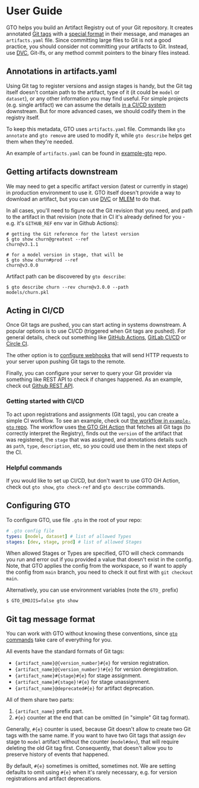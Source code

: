 # User Guide

GTO helps you build an Artifact Registry out of your Git repository. It creates
annotated [Git tags](https://git-scm.com/book/en/v2/Git-Basics-Tagging) with a
[special format](#git-tag-message-format) in their message, and manages an
`artifacts.yaml` file. Since committing large files to Git is not a good
practice, you should consider not committing your artifacts to Git. Instead, use
[DVC](/doc/user-guide/dvc), Git-lfs, or any method commit pointers to the binary
files instead.

## Annotations in artifacts.yaml

Using Git tag to register versions and assign stages is handy, but the Git tag
itself doesn't contain path to the artifact, type of it (it could be `model` or
`dataset`), or any other information you may find useful. For simple projects
(e.g. single artifact) we can assume the details
[in a CI/CD system](#acting-in-ci-cd) downstream. But for more advanced cases,
we should codify them in the registry itself.

To keep this metadata, GTO uses `artifacts.yaml` file. Commands like
`gto annotate` and `gto remove` are used to modify it, while `gto describe`
helps get them when they're needed.

<admon type="tip">

An example of `artifacts.yaml` can be found in
[example-gto](https://github.com/iterative/example-gto/blob/main/artifacts.yaml)
repo.

</admon>

## Getting artifacts downstream

We may need to get a specific artifact version (latest or currently in stage) in
production environment to use it. GTO itself doesn't provide a way to download
an artifact, but you can use [DVC](/doc/user-guide/dvc) or
[MLEM](/doc/user-guide/mlem) to do that.

In all cases, you'll need to figure out the Git revision that you need, and path
to the artifact in that revision (note that in CI it's already defined for you -
e.g. it's `GITHUB_REF` env var in Github Actions):

```cli
# getting the Git reference for the latest version
$ gto show churn@greatest --ref
churn@v3.1.1

# for a model version in stage, that will be
$ gto show churn#prod --ref
churn@v3.0.0
```

Artifact path can be discovered by `gto describe`:

```cli
$ gto describe churn --rev churn@v3.0.0 --path
models/churn.pkl
```

## Acting in CI/CD

Once Git tags are pushed, you can start acting in systems downstream. A popular
options is to use CI/CD (triggered when Git tags are pushed). For general
details, check out something like
[GitHub Actions](https://github.com/features/actions),
[GitLab CI/CD](https://docs.gitlab.com/ee/ci/) or
[Circle CI](https://circleci.com).

The other option is to
[configure webhooks](https://docs.github.com/en/rest/webhooks) that will send
HTTP requests to your server upon pushing Git tags to the remote.

Finally, you can configure your server to query your Git provider via something
like REST API to check if changes happened. As an example, check out
[Github REST API](https://docs.github.com/en/rest).

### Getting started with CI/CD

To act upon registrations and assignments (Git tags), you can create a simple CI
workflow. To see an example, check out
[the workflow in `example-gto` repo](https://github.com/iterative/example-gto/blob/main/.github/workflows/gto-act-on-tags.yml).
The workflow uses [the GTO GH Action](https://github.com/iterative/gto-action)
that fetches all Git tags (to correctly interpret the Registry), finds out the
`version` of the artifact that was registered, the `stage` that was assigned,
and annotations details such as `path`, `type`, `description`, etc, so you could
use them in the next steps of the CI.

### Helpful commands

If you would like to set up CI/CD, but don't want to use GTO GH Action, check
out `gto show`, `gto check-ref` and `gto describe` commands.

## Configuring GTO

To configure GTO, use file `.gto` in the root of your repo:

```yaml
# .gto config file
types: [model, dataset] # list of allowed Types
stages: [dev, stage, prod] # list of allowed Stages
```

When allowed Stages or Types are specified, GTO will check commands you run and
error out if you provided a value that doesn't exist in the config. Note, that
GTO applies the config from the workspace, so if want to apply the config from
`main` branch, you need to check it out first with `git checkout main`.

Alternatively, you can use environment variables (note the `GTO_` prefix)

```cli
$ GTO_EMOJIS=false gto show
```

## Git tag message format

<admon type="tip">

You can work with GTO without knowing these conventions, since
[`gto` commands](/doc/command-reference) take care of everything for you.

</admon>

All events have the standard formats of Git tags:

- `{artifact_name}@{version_number}#{e}` for version registration.
- `{artifact_name}@{version_number}!#{e}` for version deregistration.
- `{artifact_name}#{stage}#{e}` for stage assignment.
- `{artifact_name}#{stage}!#{e}` for stage unassignment.
- `{artifact_name}@deprecated#{e}` for artifact deprecation.

All of them share two parts:

1. `{artifact_name}` prefix part.
2. `#{e}` counter at the end that can be omitted (in "simple" Git tag format).

Generally, `#{e}` counter is used, because Git doesn't allow to create two Git
tags with the same name. If you want to have two Git tags that assign `dev`
stage to `model` artifact without the counter (`model#dev`), that will require
deleting the old Git tag first. Consequently, that doesn't allow you to preserve
history of events that happened.

By default, `#{e}` sometimes is omitted, sometimes not. We are setting defaults
to omit using `#{e}` when it's rarely necessary, e.g. for version registrations
and artifact deprecations.
